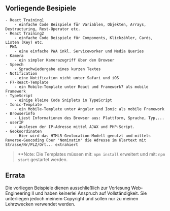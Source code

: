 ## Vorliegende Besipiele

```
- React Training1
	- einfache Code Beispiele für Variablen, Objekten, Arrays, Destructuring, Rest-Operator etc.
- React Training2
	- einfache Code Beispiele für Components, Klickzähler, Cards, Listen (Key) etc.
- PWA
	- eine einfache PWA inkl. Serviceworker und Media Queries
- Kamera
	- ein simpler Kamerazugriff über den Browser
- Speech
	- Sprachwiedergabe eines kurzen Textes
- Notification
	- eine Notification nicht unter Safari und iOS
- F7-React-Template
	- ein Mobile-Template unter React und Framework7 als mobile Framework 
- TypeScript
	- einige kleine Code Sniplets in TypeScript
- Ionic-Template
	- ein Mobile-Template unter Angular und Ionic als mobile Framework
- Browserinfo
	- Liest Informationen des Browser aus: Plattform, Sprache, Typ,...
- userIP
	- Auslesen der IP-Adresse mittel AJAX und PHP-Script.
- Geokoordinaten
	- Hier wird das HTML5-Geolocation-Modell genutzt und mittels Reverse-Geocoding über 'Nominatim' die Adresse im Klartext mit Strasse/Nr/PLZ/Ort... extrahiert
```

>**Note: Die Templates müssen mit: `npm install` erweitert und mit: `npm start` gestartet werden.

## Errata

Die vorliegen Beispiele dienen ausschließlich zur Vorlesung Web-Engineering II und haben keinerlei Anspruch auf Vollständigkeit. Sie unterliegen jedoch meinem Copyright und sollen nur zu meinen Lehrzwecken verwendet werden.  
